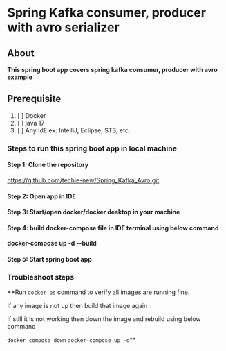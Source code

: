 # **Spring Kafka consumer, producer with avro serializer** 

## **About**
**This spring boot app covers spring kafka consumer, producer with avro example**

## **Prerequisite**

1. [ ] Docker 
2. [ ] java 17
3. [ ] Any IdE ex: IntelliJ, Eclipse, STS, etc.

### **Steps to run this spring boot app in local machine**

#### **Step 1:** Clone the repository
https://github.com/techie-new/Spring_Kafka_Avro.git

#### **Step 2:** Open app in IDE

#### **Step 3**: Start/open docker/docker desktop in your machine

#### **Step 4:** build docker-compose file in IDE terminal using below command
**docker-compose up -d --build**

#### **Step 5:** Start spring boot app


### **Troubleshoot steps**
**Run `docker ps` command to verify all images are running fine.

If any image is not up then build that image again

If still it is not working then down the image and rebuild using below command
 
`docker compose down`
`docker-compose up -d`**
